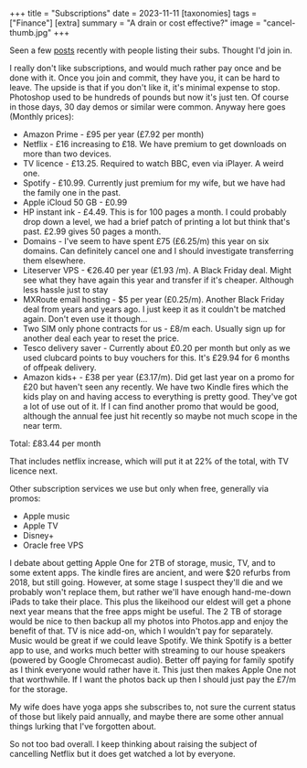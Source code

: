 +++
title =  "Subscriptions"
date =  2023-11-11
[taxonomies]
tags =  ["Finance"]
[extra]
summary =  "A drain or cost effective?"
image = "cancel-thumb.jpg"
+++

Seen a few [posts](https://baty.net/2023/11/subscriptions-2/) recently with people listing their subs. Thought I'd join in.

I really don't like subscriptions, and would much rather pay once and be done with it. Once you join and commit, they have you, it can be hard to leave. The upside is that if you don't like it, it's minimal expense to stop. Photoshop used to be hundreds of pounds but now it's just ten. Of course in those days, 30 day demos or similar were common. Anyway here goes (Monthly prices):

* Amazon Prime - £95 per year (£7.92 per month)
* Netflix - £16 increasing to £18. We have premium to get downloads on more than two devices.
* TV licence - £13.25. Required to watch BBC, even via iPlayer. A weird one.
* Spotify - £10.99. Currently just premium for my wife, but we have had the family one in the past.
* Apple iCloud 50 GB - £0.99
* HP instant ink - £4.49. This is for 100 pages a month. I could probably drop down a level, we had a brief patch of printing a lot but think that's past. £2.99 gives 50 pages a month.
* Domains - I've seem to have spent £75 (£6.25/m) this year on six domains. Can definitely cancel one and I should investigate transferring them elsewhere.
* Liteserver VPS - €26.40 per year (£1.93 /m). A Black Friday deal. Might see what they have again this year and transfer if it's cheaper. Although less hassle just to stay
* MXRoute email hosting - $5 per year (£0.25/m). Another Black Friday deal from years and years ago. I just keep it as it couldn't be matched again. Don't even use it though...
* Two SIM only phone contracts for us - £8/m each. Usually sign up for another deal each year to reset the price.
* Tesco delivery saver - Currently about £0.20 per month but only as we used clubcard points to buy vouchers for this. It's £29.94 for 6 months of offpeak delivery.
* Amazon kids+ - £38 per year (£3.17/m). Did get last year on a promo for £20 but haven't seen any recently. We have two Kindle fires which the kids play on and having access to everything is pretty good. They've got a lot of use out of it. If I can find another promo that would be good, although the annual fee just hit recently so maybe not much scope in the near term.

Total: £83.44 per month

That includes netflix increase, which will put it at 22% of the total, with TV licence next.

Other subscription services we use but only when free, generally via promos:

* Apple music
* Apple TV
* Disney+
* Oracle free VPS

I debate about getting Apple One for 2TB of storage, music, TV, and to some extent apps. The kindle fires are ancient, and were $20 refurbs from 2018, but still going. However, at some stage I suspect they'll die and we probably won't replace them, but rather we'll have enough hand-me-down iPads to take their place. This plus the likeihood our eldest will get a phone next year means that the free apps might be useful. The 2 TB of storage would be nice to then backup all my photos into Photos.app and enjoy the benefit of that. TV is nice add-on, which I wouldn't pay for separately. Music would be great if we could leave Spotify. We think Spotify is a better app to use, and works much better with streaming to our house speakers (powered by Google Chromecast audio). Better off paying for family spotify as I think everyone would rather have it. This just then makes Apple One not that worthwhile. If I want the photos back up then I should just pay the £7/m for the storage.

My wife does have yoga apps she subscribes to, not sure the current status of those but likely paid annually, and maybe there are some other annual things lurking that I've forgotten about.

So not too bad overall. I keep thinking about raising the subject of cancelling Netflix but it does get watched a lot by everyone.
